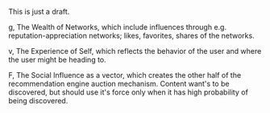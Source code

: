 This is just a draft.

g, The Wealth of Networks, which include influences through e.g. reputation-appreciation networks; likes, favorites, shares of the networks.

v, The Experience of Self, which reflects the behavior of the user and where the user might be heading to.

F, The Social Influence as a vector, which creates the other half of the recommendation engine auction mechanism. Content want's to be discovered, but should use it's force only when it has high probability of being discovered.
